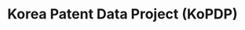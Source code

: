 ---
citation: 'Lee, Jihong and Lim, Hyunkyeong and Kim, Sangdong and Song, Keunsang and
  Jung, Jae Yu, 한국 특허 데이터 프로젝트: 내용과 방법 (Korea Patent Data Project (KoPDP): Contents
  and Methods) (May 30, 2019). Available at SSRN: https://ssrn.com/abstract=3404698
  or http://dx.doi.org/10.2139/ssrn.3404698 '
code: https://dataverse.harvard.edu/dataset.xhtml?persistentId=doi:10.7910/DVN/AUYERV
contributors:
- Jihong Lee
- Hyunkyeong Lim
- Sangdong Kim
- Keunsang Song
- Jae Yu Jung
cost: None
description: 'The project collects all utility patents granted from the Korea Intellectual
  Property Office (KIPO) for the period 1948-2016 and the US Patent and Trademark
  Office (USPTO) for the period 1976-2017. The project also matches their assignees
  to firms in DataGuide 5.0, a Korean financial database. The resulting dataset includes
  total 14,803 listed and non-listed Korean firms matched with their Korean and US
  patents, in addition to a host of accounting and financial information. Over 45%
  of all sample KIPO patents and 87% of US patents assigned to Korean assignees are
  matched. '
documentation: https://papers.ssrn.com/sol3/papers.cfm?abstract_id=3404698
last_edit: Mon, 19 Jun 2023 16:47:47 GMT
location: https://dataverse.harvard.edu/dataset.xhtml?persistentId=doi:10.7910/DVN/AUYERV
maintained_by: Jihong Lee
open_access: 'TRUE'
related_publications: https://dx.doi.org/10.2139/ssrn.3404698
slug: kopdp
tags:
- korea
- patent
- uspto
terms_of_use: '


  Creative Commons CC0 1.0 '
timeframe: 1948-2016
title: Korea Patent Data Project (KoPDP)
uuid: 8db0db57-b063-4421-b6ac-ace9e75f5411
versioning: 'TRUE'
---